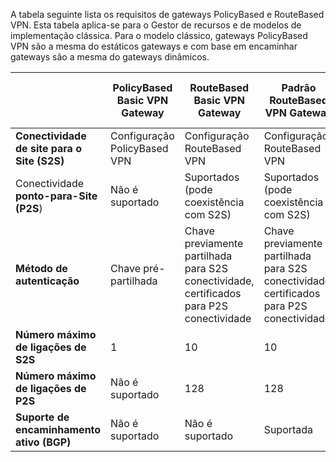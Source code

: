A tabela seguinte lista os requisitos de gateways PolicyBased e RouteBased VPN. Esta tabela aplica-se para o Gestor de recursos e de modelos de implementação clássica. Para o modelo clássico, gateways PolicyBased VPN são a mesma do estáticos gateways e com base em encaminhar gateways são a mesma do gateways dinâmicos.


|   | **PolicyBased Basic VPN Gateway** | **RouteBased Basic VPN Gateway** | **Padrão RouteBased VPN Gateway**   | **RouteBased alto desempenho VPN Gateway** |
|---|---------------------------------------|---------------------------------------|----------------------------|----------------------------------|
|    **Conectividade de site para o Site (S2S)**  | Configuração PolicyBased VPN        | Configuração RouteBased VPN  | Configuração RouteBased VPN     | Configuração RouteBased VPN    |
| Conectividade **ponto-para-Site (P2S**)      | Não é suportado   | Suportados (pode coexistência com S2S)  | Suportados (pode coexistência com S2S)  | Suportados (pode coexistência com S2S) |
| **Método de autenticação**                 |    Chave pré-partilhada  | Chave previamente partilhada para S2S conectividade, certificados para P2S conectividade | Chave previamente partilhada para S2S conectividade, certificados para P2S conectividade | Chave previamente partilhada para S2S conectividade, certificados para P2S conectividade |
| **Número máximo de ligações de S2S**       | 1                              | 10                                                                    | 10                                | 30                               |
| **Número máximo de ligações de P2S**       | Não é suportado                  | 128                                                                   | 128                               | 128                              |
|**Suporte de encaminhamento ativo (BGP)**           | Não é suportado                  | Não é suportado                                                         | Suportada                     | Suportada                   |
 
